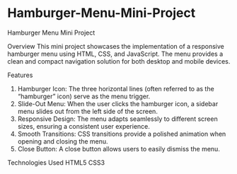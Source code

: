 # Hamburger-Menu-Mini-Project

Hamburger Menu Mini Project

Overview
This mini project showcases the implementation of a responsive hamburger menu using HTML, CSS, and JavaScript. The menu provides a clean and compact navigation solution for both desktop and mobile devices.

Features
  1) Hamburger Icon: The three horizontal lines (often referred to as the “hamburger” icon) serve as the menu trigger.
  2) Slide-Out Menu: When the user clicks the hamburger icon, a sidebar menu slides out from the left side of the screen.
  3) Responsive Design: The menu adapts seamlessly to different screen sizes, ensuring a consistent user experience.
  4) Smooth Transitions: CSS transitions provide a polished animation when opening and closing the menu.
  5) Close Button: A close button allows users to easily dismiss the menu.

Technologies Used
  HTML5
  CSS3
